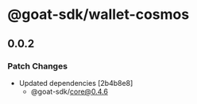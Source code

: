 # @goat-sdk/wallet-cosmos

## 0.0.2

### Patch Changes

- Updated dependencies [2b4b8e8]
  - @goat-sdk/core@0.4.6
